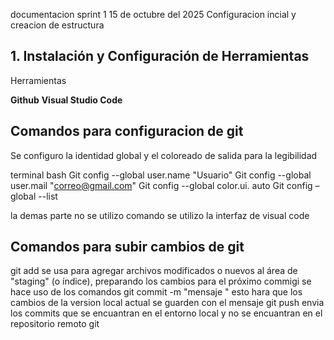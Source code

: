 documentacion sprint 1 
15 de octubre del 2025
Configuracion incial y creacion de estructura
## 1. Instalación y Configuración de Herramientas

  Herramientas

  **Github** 
  **Visual Studio Code** 
 
## Comandos para configuracion de git
Se configuro la identidad global y el coloreado de salida para la legibilidad

terminal bash
Git config --global user.name "Usuario"
Git config --global user.mail  "correo@gmail.com"
Git config --global color.ui. auto
Git config –global --list

la demas parte no se utilizo comando se utilizo la interfaz de visual code

## Comandos para subir cambios de git
git add 
se usa para agregar archivos modificados o nuevos al área de "staging" (o índice), preparando los cambios para el próximo commigi
se hace uso de los comandos 
git commit -m "mensaje "
esto hara que los cambios de la version local actual se guarden con el mensaje 
git push 
envia los commits que se encuantran en el entorno local y no se encuantran en el repositorio remoto git 

